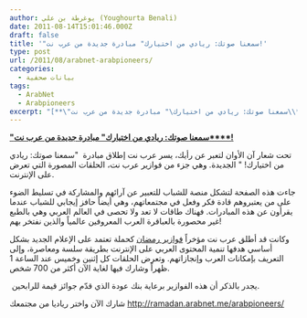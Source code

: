 ```yaml
---
author: يوغرطة بن علي (Youghourta Benali)
date: 2011-08-14T15:01:46.000Z
draft: false
title: '"سمعنا صوتك: ريادي من اختيارك" مبادرة جديدة من عرب نت!'
type: post
url: /2011/08/arabnet-arabpioneers/
categories:
  - بيانات صحفية
tags:
  - ArabNet
  - Arabpioneers
excerpt: "[**\"سمعنا صوتك: ريادي من اختيارك\" مبادرة جديدة من عرب نت\\*\\*\\*\\*!**](https://www.it-scoop.com/2011/08/arabnet-arabpioneers/)\n\nتحت شعار آن الأوان لتعبر عن رأيك، يسر عرب نت إطلاق مبادرة \_\"سمعنا صوتك: ريادي من اختيارك!\_\" الجديدة. وهي جزء من فوازير عرب نت، الحلقات المصورة التي تعرض على الإنترنت.\n\nجاءت هذه"
---
```

[**"سمعنا صوتك: ريادي من اختيارك" مبادرة جديدة من عرب نت\*\*\*\*!**](https://www.it-scoop.com/2011/08/arabnet-arabpioneers/)

تحت شعار آن الأوان لتعبر عن رأيك، يسر عرب نت إطلاق مبادرة  "سمعنا صوتك: ريادي من اختيارك! " الجديدة. وهي جزء من فوازير عرب نت، الحلقات المصورة التي تعرض على الإنترنت.

جاءت هذه الصفحة لتشكل منصة للشباب للتعبير عن آرائهم والمشاركة في تسليط الضوء على من يعتبروهم قادة فكر وفعل في مجتمعاتهم، وهي أيضاً حافز إيجابي للشباب عندما يقرأون عن هذه المبادرات. فهناك طاقات لا تعد ولا تحصى في العالم العربي وهي بالطبع غير محصورة بالعباقرة العرب المعروفين عالمياً والذين نفتخر بهم!

وكانت قد أطلق عرب نت مؤخراً [فوازير رمضان](ramadan.arabnet.me) كحملة تعتمد على الإعلام الجديد بشكل أساسي هدفها تنمية المحتوى العربي على الإنترنت بطريقة سلسة ومعاصرة، وإلى التعريف بإمكانات العرب وإنجازاتهم. وتعرض الحلقات كل إثنين وخميس عند الساعة 1 ظهراً وشارك فيها لغاية الآن أكثر من 700 شخص.

 يجدر بالذكر أن هذه الفوازير برعاية بنك عودة الذي قدّم جوائز قيمة للرابحين.

شارك الآن واختر رياديا من مجتمعك <http://ramadan.arabnet.me/arabpioneers/>
